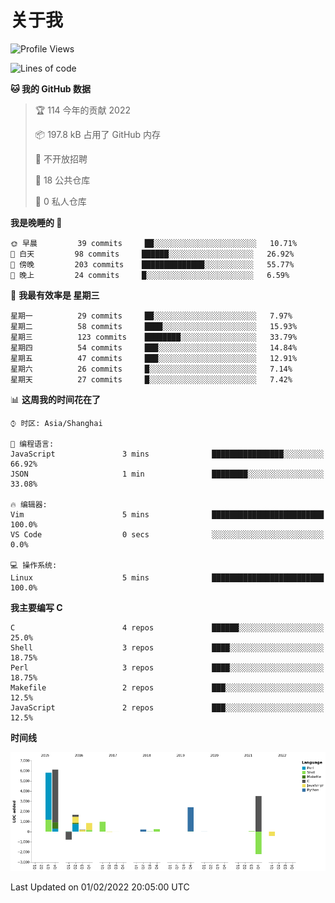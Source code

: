 # 关于我

<!--START_SECTION:waka-->
![Profile Views](http://img.shields.io/badge/%E4%B8%AA%E4%BA%BA%E5%B0%81%E9%9D%A2%E8%A7%82%E7%9C%8B%E6%AC%A1%E6%95%B0-6-blue)

![Lines of code](https://img.shields.io/badge/%E4%BB%8E%E3%80%8C%E4%BD%A0%E5%A5%BD%E4%B8%96%E7%95%8C%E3%80%8D%E6%88%91%E5%B7%B2%E7%BB%8F%E5%86%99%E4%BA%86-19%20Thousand%20%E8%A1%8C%E4%BB%A3%E7%A0%81-blue)

**🐱 我的 GitHub 数据** 

> 🏆 114 今年的贡献 2022
 > 
> 📦 197.8 kB 占用了 GitHub 内存 
 > 
> 🚫 不开放招聘
 > 
> 📜 18 公共仓库 
 > 
> 🔑 0 私人仓库  
 > 
**我是晚睡的 🦉** 

```text
🌞 早晨         39 commits     ██░░░░░░░░░░░░░░░░░░░░░░░   10.71% 
🌆 白天         98 commits     ██████░░░░░░░░░░░░░░░░░░░   26.92% 
🌃 傍晚         203 commits    ██████████████░░░░░░░░░░░   55.77% 
🌙 晚上         24 commits     █░░░░░░░░░░░░░░░░░░░░░░░░   6.59%

```
📅 **我最有效率是 星期三** 

```text
星期一          29 commits     ██░░░░░░░░░░░░░░░░░░░░░░░   7.97% 
星期二          58 commits     ████░░░░░░░░░░░░░░░░░░░░░   15.93% 
星期三          123 commits    ████████░░░░░░░░░░░░░░░░░   33.79% 
星期四          54 commits     ███░░░░░░░░░░░░░░░░░░░░░░   14.84% 
星期五          47 commits     ███░░░░░░░░░░░░░░░░░░░░░░   12.91% 
星期六          26 commits     █░░░░░░░░░░░░░░░░░░░░░░░░   7.14% 
星期天          27 commits     █░░░░░░░░░░░░░░░░░░░░░░░░   7.42%

```


📊 **这周我的时间花在了** 

```text
⌚︎ 时区: Asia/Shanghai

💬 编程语言: 
JavaScript               3 mins              ████████████████░░░░░░░░░   66.92% 
JSON                     1 min               ████████░░░░░░░░░░░░░░░░░   33.08%

🔥 编辑器: 
Vim                      5 mins              █████████████████████████   100.0% 
VS Code                  0 secs              ░░░░░░░░░░░░░░░░░░░░░░░░░   0.0%

💻 操作系统: 
Linux                    5 mins              █████████████████████████   100.0%

```

**我主要编写 C** 

```text
C                        4 repos             ██████░░░░░░░░░░░░░░░░░░░   25.0% 
Shell                    3 repos             ████░░░░░░░░░░░░░░░░░░░░░   18.75% 
Perl                     3 repos             ████░░░░░░░░░░░░░░░░░░░░░   18.75% 
Makefile                 2 repos             ███░░░░░░░░░░░░░░░░░░░░░░   12.5% 
JavaScript               2 repos             ███░░░░░░░░░░░░░░░░░░░░░░   12.5%

```


**时间线**

![Chart not found](https://raw.githubusercontent.com/Arondight/Arondight/master/charts/bar_graph.png) 


 Last Updated on 01/02/2022 20:05:00 UTC
<!--END_SECTION:waka-->
